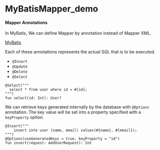 # MyBatisMapper_demo

#### Mapper Annotations
In MyBatis, We can define Mapper by annotation instead of Mapper XML.

[MyBatis](https://mybatis.org/mybatis-3/ja/java-api.html)


Each of these annotations represents the actual SQL that is to be executed.
* `@Insert`
* `@Update`
* `@Delete`
* `@Select`

```
@Select("""
  select * from user where id = #{id};
""")
fun select(id: Int): User?
```

We can retrieve keys generated internally by the database with `@Options` annotation.
The key value will be set into a property specified with a `keyProperty` option.
```
@Insert("""
    insert into user (name, email) values(#{name}, #{email});
""")
@Options(useGeneratedKeys = true, keyProperty = "id")
fun insert(request: AddUserRequest): Int
```
